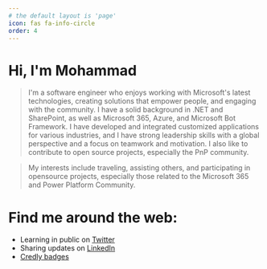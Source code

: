 ```yaml
---
# the default layout is 'page'
icon: fas fa-info-circle
order: 4
---
```


# Hi, I'm Mohammad
> I'm a software engineer who enjoys working with Microsoft's latest technologies, creating solutions that empower people, and engaging with the community. I have a solid background in .NET and SharePoint, as well as Microsoft 365, Azure, and Microsoft Bot Framework. I have developed and integrated customized applications for various industries, and I have strong leadership skills with a global perspective and a focus on teamwork and motivation. I also like to contribute to open source projects, especially the PnP community.

> My interests include traveling, assisting others, and participating in opensource projects, especially those related to the Microsoft 365 and Power Platform Community.


# Find me around the web:
- Learning in public on <a href="https://twitter.com/Mohammad3mer" rel="nofollow">Twitter</a>
- Sharing updates on <a href="https://www.linkedin.com/in/mohammad3mer" rel="nofollow">LinkedIn</a>
- <a href="https://www.credly.com/users/mohammadamer/badges" rel="nofollow">Credly badges</a>